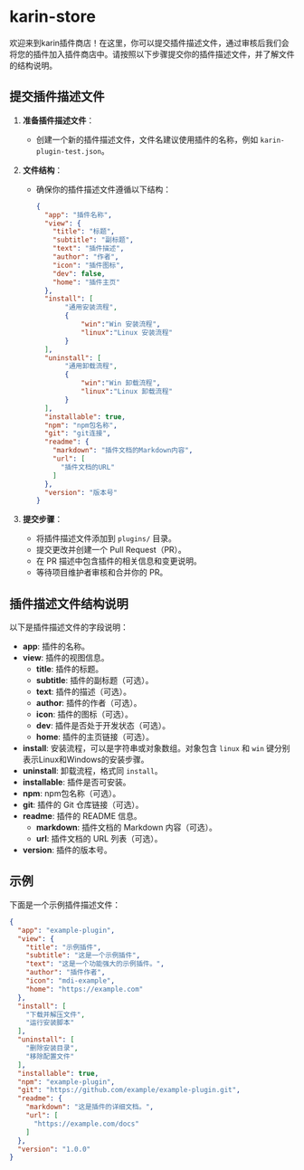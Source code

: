 # karin-store

欢迎来到karin插件商店！在这里，你可以提交插件描述文件，通过审核后我们会将您的插件加入插件商店中。请按照以下步骤提交你的插件描述文件，并了解文件的结构说明。

## 提交插件描述文件

1. **准备插件描述文件**：
   - 创建一个新的插件描述文件，文件名建议使用插件的名称，例如 `karin-plugin-test.json`。

2. **文件结构**：
   - 确保你的插件描述文件遵循以下结构：
     ```json
     {
       "app": "插件名称",
       "view": {
         "title": "标题",
         "subtitle": "副标题",
         "text": "插件描述",
         "author": "作者",
         "icon": "插件图标",
         "dev": false,
         "home": "插件主页"
       },
       "install": [
            "通用安装流程",
            {
                "win":"Win 安装流程",
                "linux":"Linux 安装流程"
            }
       ],
       "uninstall": [
            "通用卸载流程",
            {
                "win":"Win 卸载流程",
                "linux":"Linux 卸载流程"
            }
       ],
       "installable": true,
       "npm": "npm包名称",
       "git": "git连接",
       "readme": {
         "markdown": "插件文档的Markdown内容",
         "url": [
           "插件文档的URL"
         ]
       },
       "version": "版本号"
     }
     ```

3. **提交步骤**：
   - 将插件描述文件添加到 `plugins/` 目录。
   - 提交更改并创建一个 Pull Request（PR）。
   - 在 PR 描述中包含插件的相关信息和变更说明。
   - 等待项目维护者审核和合并你的 PR。

## 插件描述文件结构说明

以下是插件描述文件的字段说明：

- **app**: 插件的名称。
- **view**: 插件的视图信息。
  - **title**: 插件的标题。
  - **subtitle**: 插件的副标题（可选）。
  - **text**: 插件的描述（可选）。
  - **author**: 插件的作者（可选）。
  - **icon**: 插件的图标（可选）。
  - **dev**: 插件是否处于开发状态（可选）。
  - **home**: 插件的主页链接（可选）。
- **install**: 安装流程，可以是字符串或对象数组。对象包含 `linux` 和 `win` 键分别表示Linux和Windows的安装步骤。
- **uninstall**: 卸载流程，格式同 `install`。
- **installable**: 插件是否可安装。
- **npm**: npm包名称（可选）。
- **git**: 插件的 Git 仓库链接（可选）。
- **readme**: 插件的 README 信息。
  - **markdown**: 插件文档的 Markdown 内容（可选）。
  - **url**: 插件文档的 URL 列表（可选）。
- **version**: 插件的版本号。

## 示例

下面是一个示例插件描述文件：

```json
{
  "app": "example-plugin",
  "view": {
    "title": "示例插件",
    "subtitle": "这是一个示例插件",
    "text": "这是一个功能强大的示例插件。",
    "author": "插件作者",
    "icon": "mdi-example",
    "home": "https://example.com"
  },
  "install": [
    "下载并解压文件",
    "运行安装脚本"
  ],
  "uninstall": [
    "删除安装目录",
    "移除配置文件"
  ],
  "installable": true,
  "npm": "example-plugin",
  "git": "https://github.com/example/example-plugin.git",
  "readme": {
    "markdown": "这是插件的详细文档。",
    "url": [
      "https://example.com/docs"
    ]
  },
  "version": "1.0.0"
}
```
